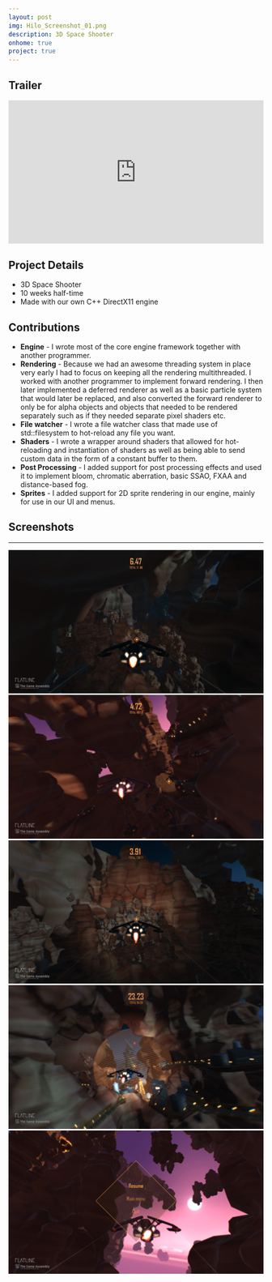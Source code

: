 ```yaml
---
layout: post
img: Hilo_Screenshot_01.png
description: 3D Space Shooter
onhome: true
project: true
---
```

## Trailer
<style>.embed-container { position: relative; padding-bottom: 56.25%; height: 0; overflow: hidden; max-width: 100%; } .embed-container iframe, .embed-container object, .embed-container embed { position: absolute; top: 0; left: 0; width: 100%; height: 100%; }</style><div class='embed-container'><iframe src='https://www.youtube.com/embed/y5kXN_HOO6s' frameborder='0' allowfullscreen></iframe></div>

## Project Details
- 3D Space Shooter
- 10 weeks half-time
- Made with our own C++ DirectX11 engine

## Contributions
- **Engine** - I wrote most of the core engine framework together with another programmer.
- **Rendering** - Because we had an awesome threading system in place very early I had to focus on keeping all the rendering multithreaded. I worked with another programmer to implement forward rendering. I then later implemented a deferred renderer as well as a basic particle system that would later be replaced, and also converted the forward renderer to only be for alpha objects and objects that needed to be rendered separately such as if they needed separate pixel shaders etc.
- **File watcher** - I wrote a file watcher class that made use of std::filesystem to hot-reload any file you want.
- **Shaders** - I wrote a wrapper around shaders that allowed for hot-reloading and instantiation of shaders as well as being able to send custom data in the form of a constant buffer to them.
- **Post Processing** - I added support for post processing effects and used it to implement bloom, chromatic aberration, basic SSAO, FXAA and distance-based fog.
- **Sprites** - I added support for 2D sprite rendering in our engine, mainly for use in our UI and menus.

## Screenshots
---
![](../assets/img/Hilo_Screenshot_01.png)
![](../assets/img/Hilo_Screenshot_02.png)
![](../assets/img/Hilo_Screenshot_03.png)
![](../assets/img/Hilo_Screenshot_04.png)
![](../assets/img/Hilo_Screenshot_05.png)